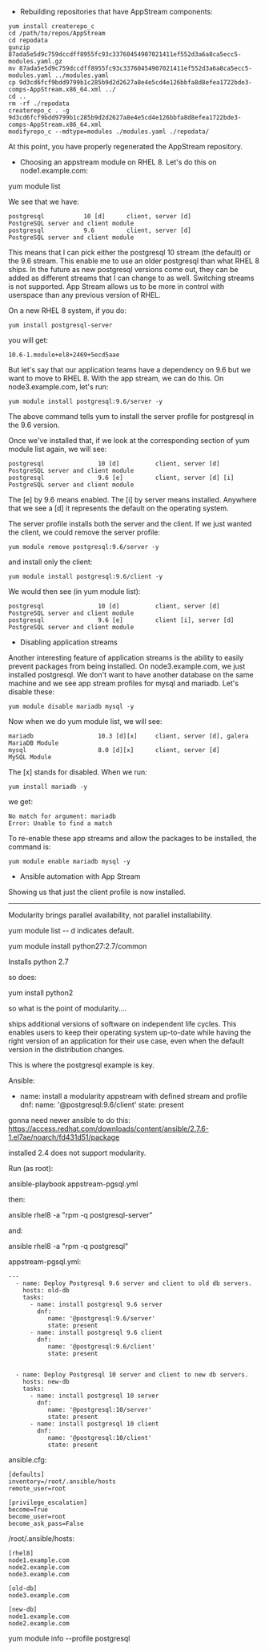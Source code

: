 * Rebuilding repositories that have AppStream components:

~~~
yum install createrepo_c
cd /path/to/repos/AppStream
cd repodata
gunzip 87ada5e5d9c759dccdff8955fc93c33760454907021411ef552d3a6a8ca5ecc5-modules.yaml.gz
mv 87ada5e5d9c759dccdff8955fc93c33760454907021411ef552d3a6a8ca5ecc5-modules.yaml ../modules.yaml
cp 9d3cd6fcf9bdd9799b1c285b9d2d2627a8e4e5cd4e126bbfa8d8efea1722bde3-comps-AppStream.x86_64.xml ../
cd ..
rm -rf ./repodata
createrepo_c . -g 9d3cd6fcf9bdd9799b1c285b9d2d2627a8e4e5cd4e126bbfa8d8efea1722bde3-comps-AppStream.x86_64.xml
modifyrepo_c --mdtype=modules ./modules.yaml ./repodata/
~~~

At this point, you have properly regenerated the AppStream repository.

* Choosing an appstream module on RHEL 8. Let's do this on node1.example.com:

yum module list

We see that we have:

~~~
postgresql           10 [d]      client, server [d]          PostgreSQL server and client module
postgresql           9.6         client, server [d]          PostgreSQL server and client module
~~~

This means that I can pick either the postgresql 10 stream (the default) or the 9.6 stream. This enable me to use an older postgresql than what RHEL 8 ships. In the future as new postgresql versions come out, they can be added as different streams that I can change to as well. Switching streams is not supported. App Stream allows us to be more in control with userspace than any previous version of RHEL.

On a new RHEL 8 system, if you do:

~~~
yum install postgresql-server
~~~

you will get:

~~~
10.6-1.module+el8+2469+5ecd5aae
~~~

But let's say that our application teams have a dependency on 9.6 but we want to move to RHEL 8. With the app stream, we can do this. On node3.example.com, let's run:

~~~
yum module install postgresql:9.6/server -y
~~~

The above command tells yum to install the server profile for postgresql in the 9.6 version.

Once we've installed that, if we look at the corresponding section of yum module list again, we will see:

~~~
postgresql               10 [d]          client, server [d]                           PostgreSQL server and client module
postgresql               9.6 [e]         client, server [d] [i]                       PostgreSQL server and client module
~~~

The [e] by 9.6 means enabled. The [i] by server means installed. Anywhere that we see a [d] it represents the default on the operating system.

The server profile installs both the server and the client. If we just wanted the client, we could remove the server profile:

~~~
yum module remove postgresql:9.6/server -y
~~~

and install only the client:

~~~
yum module install postgresql:9.6/client -y
~~~

We would then see (in yum module list):

~~~
postgresql               10 [d]          client, server [d]                           PostgreSQL server and client module
postgresql               9.6 [e]         client [i], server [d]                       PostgreSQL server and client module
~~~

* Disabling application streams

Another interesting feature of application streams is the ability to easily prevent packages from being installed. On node3.example.com, we just installed postgresql. We don't want to have another database on the same machine and we see app stream profiles for mysql and mariadb. Let's disable these:

~~~
yum module disable mariadb mysql -y
~~~

Now when we do yum module list, we will see:

~~~
mariadb                  10.3 [d][x]     client, server [d], galera                   MariaDB Module
mysql                    8.0 [d][x]      client, server [d]                           MySQL Module
~~~

The [x] stands for disabled. When we run:

~~~
yum install mariadb -y
~~~

we get:

~~~
No match for argument: mariadb
Error: Unable to find a match
~~~

To re-enable these app streams and allow the packages to be installed, the command is:

~~~
yum module enable mariadb mysql -y
~~~

* Ansible automation with App Stream

Showing us that just the client profile is now installed.

---

Modularity brings parallel availability, not parallel installability. 

yum module list -- d indicates default.

 yum module install python27:2.7/common

Installs python 2.7

so does:

yum install python2

so what is the point of modularity....

ships additional versions of software on independent life cycles. This enables users to keep their operating system up-to-date while having the right version of an application for their use case, even when the default version in the distribution changes.

This is where the postgresql example is key.

Ansible:

- name: install a modularity appstream with defined stream and profile
  dnf:
    name: '@postgresql:9.6/client'
    state: present

gonna need newer ansible to do this: https://access.redhat.com/downloads/content/ansible/2.7.6-1.el7ae/noarch/fd431d51/package

installed 2.4 does not support modularity.

Run (as root):

ansible-playbook appstream-pgsql.yml

then:

ansible rhel8 -a "rpm -q postgresql-server"

and:

ansible rhel8 -a "rpm -q postgresql"

appstream-pgsql.yml:

~~~
---
  - name: Deploy Postgresql 9.6 server and client to old db servers.
    hosts: old-db
    tasks:
      - name: install postgresql 9.6 server
        dnf:
           name: '@postgresql:9.6/server'
           state: present
      - name: install postgresql 9.6 client
        dnf:
           name: '@postgresql:9.6/client'
           state: present


  - name: Deploy Postgresql 10 server and client to new db servers.
    hosts: new-db
    tasks:
      - name: install postgresql 10 server
        dnf:
           name: '@postgresql:10/server'
           state: present
      - name: install postgresql 10 client
        dnf:
           name: '@postgresql:10/client'
           state: present
~~~

ansible.cfg:

~~~
[defaults]
inventory=/root/.ansible/hosts
remote_user=root

[privilege_escalation]
become=True
become_user=root
become_ask_pass=False
~~~


/root/.ansible/hosts:

~~~
[rhel8]
node1.example.com
node2.example.com
node3.example.com

[old-db]
node3.example.com

[new-db]
node1.example.com
node2.example.com
~~~


yum module info --profile postgresql
